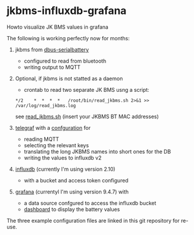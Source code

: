 # jkbms-influxdb-grafana
Howto visualize JK BMS values in grafana

The following is working perfectly now for months:
  1. jkbms from [dbus-serialbattery](https://github.com/Louisvdw/dbus-serialbattery)
     - configured to read from bluetooth
     - writing output to MQTT
  1. Optional, if jkbms is not statted as a daemon
     - crontab to read two separate JK BMS usng a script:
     
     `*/2    *  *  *  *   /root/bin/read_jkbms.sh 2>&1 >> /var/log/read_jkbms.log`

     see [read_jkbms.sh](read_jkbms.sh) (insert your JKBMS BT MAC addresses)
  1. [telegraf](https://www.influxdata.com/time-series-platform/telegraf/) with a [confguration](telegraf_read_mqtt_jkbms.conf) for
     - reading MQTT
     - selecting the relevant keys
     - translating the long JKBMS names into short ones for the DB
     - writing the values to influxdb v2
  1. [influxdb](https://www.influxdata.com/get-influxdb/) (currently I'm using version 2.10)
     - with a bucket and access token configured
  1. [grafana](https://grafana.com/grafana/) (currentyl I'm using version 9.4.7) with
     - a data source confgured to access the influxdb bucket
     - [dashboard](grafana_jkbms_battery.json) to display the battery values

The three example configuration files are linked in this git repository for re-use.
